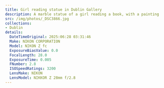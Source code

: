 ```yaml
---
title: Girl reading statue in Dublin Gallery
description: A marble statue of a girl reading a book, with a painting in the background.  Taken at the Dublin National Gallery
src: /img/photos/_DSC3866.jpg
collections:
- Dublin
details:
  DateTimeOriginal: 2025:06:28 03:31:46
  Make: NIKON CORPORATION
  Model: NIKON Z fc
  ExposureBiasValue: 0.0
  FocalLength: 28.0
  ExposureTime: 0.005
  FNumber: 2.8
  ISOSpeedRatings: 3200
  LensMake: NIKON
  LensModel: NIKKOR Z 28mm f/2.8
---
```

